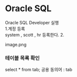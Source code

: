 # Oracle SQL 
Oracle SQL Developer  실행  
1.계정 등록   
  system , scott , hr 등록한다.
2.

image.png
### 테이블 목록 확인
select * from tab;
공용 동의어 : tab



